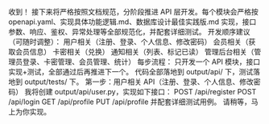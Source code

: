 收到！
接下来将严格按照文档规范，分阶段推进 API 层开发。每个模块会严格按 openapi.yaml、实现具体功能逻辑.md、数据库设计最佳实践版.md 实现，接口参数、响应、鉴权、异常处理等全部规范化，并配套详细测试。
开发顺序建议（可随时调整）：
用户相关（注册、登录、个人信息、修改密码）
会员相关（获取会员信息）
卡密相关（兑换）
通知相关（列表、标记已读）
管理后台相关（管理员登录、卡密管理、会员管理、统计）
每步流程：
只开发一个 API 模块，接口实现+测试，全部通过后再推进下一个。
代码全部落地到 output/api/ 下，测试落地到 output/tests/ 下。
第一步：用户相关 API（注册、登录、个人信息、修改密码）
我将创建 output/api/user.py，实现如下接口：
POST /api/register
POST /api/login
GET /api/profile
PUT /api/profile
并配套详细测试用例。
请稍等，马上为你实现。
